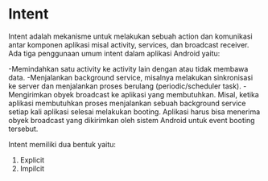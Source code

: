 # Intent
Intent adalah mekanisme untuk melakukan sebuah action dan komunikasi antar komponen aplikasi misal activity, services, dan broadcast receiver. Ada tiga penggunaan umum intent dalam aplikasi Android yaitu:

-Memindahkan satu activity ke activity lain dengan atau tidak membawa data.
-Menjalankan background service, misalnya melakukan sinkronisasi ke server dan menjalankan proses berulang (periodic/scheduler task).
-Mengirimkan obyek broadcast ke aplikasi yang membutuhkan. Misal, ketika aplikasi membutuhkan proses menjalankan sebuah background service setiap kali aplikasi selesai melakukan  booting. Aplikasi harus bisa menerima obyek broadcast yang dikirimkan oleh sistem Android untuk event booting tersebut.

Intent memiliki dua bentuk yaitu:
1. Explicit
2. Impilcit
